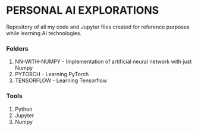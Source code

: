 # PERSONAL AI EXPLORATIONS

Repository of all my code and Jupyter files created for reference purposes while learning AI technologies.

### Folders
1. NN-WITH-NUMPY - Implementation of artificial neural network with just Numpy
2. PYTORCH - Learning PyTorch
3. TENSORFLOW - Learning Tensorflow


### Tools
1. Python
2. Jupyter
3. Numpy